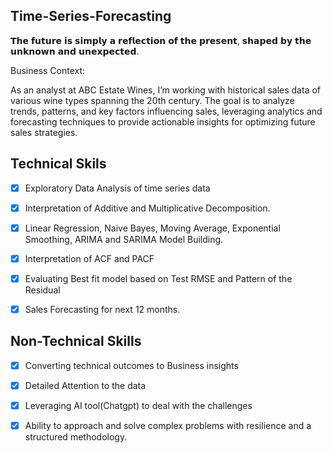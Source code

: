 ## Time-Series-Forecasting
𝗧𝗵𝗲 𝗳𝘂𝘁𝘂𝗿𝗲 𝗶𝘀 𝘀𝗶𝗺𝗽𝗹𝘆 𝗮 𝗿𝗲𝗳𝗹𝗲𝗰𝘁𝗶𝗼𝗻 𝗼𝗳 𝘁𝗵𝗲 𝗽𝗿𝗲𝘀𝗲𝗻𝘁, 𝘀𝗵𝗮𝗽𝗲𝗱 𝗯𝘆 𝘁𝗵𝗲 𝘂𝗻𝗸𝗻𝗼𝘄𝗻 𝗮𝗻𝗱 𝘂𝗻𝗲𝘅𝗽𝗲𝗰𝘁𝗲𝗱.

Business Context: 

As an analyst at ABC Estate Wines, I’m working with historical sales data of various wine types spanning the 20th century. The goal is to analyze trends, patterns, and key factors influencing sales, leveraging analytics and forecasting techniques to provide actionable insights for optimizing future sales strategies.

## Technical Skils
- [x]	Exploratory Data Analysis of time series data
- [x]	Interpretation of Additive and Multiplicative Decomposition.
- [x]	Linear Regression, Naive Bayes, Moving Average, Exponential Smoothing, ARIMA and SARIMA Model Building.
- [x]	Interpretation of ACF and PACF
- [x]	Evaluating Best fit model based on Test RMSE and Pattern of the Residual
- [x]	Sales Forecasting for next 12 months.


## Non-Technical Skills

- [x]	Converting technical outcomes to Business insights
- [x]	Detailed Attention to the data 
- [x]	Leveraging AI tool(Chatgpt) to deal with the challenges 
- [x] Ability to approach and solve complex problems with resilience and a structured methodology.

